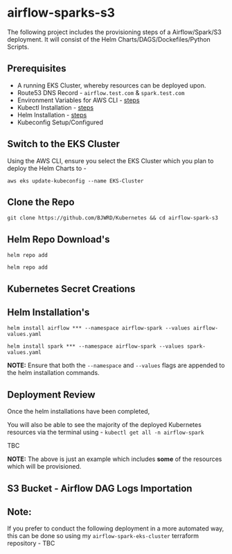 # airflow-sparks-s3
The following project includes the provisioning steps of a Airflow/Spark/S3 deployment. It will consist of the Helm Charts/DAGS/Dockefiles/Python Scripts.

## Prerequisites
* A running EKS Cluster, whereby resources can be deployed upon.
* Route53 DNS Record - `airflow.test.com` & `spark.test.com`
* Environment Variables for AWS CLI - [steps](https://docs.aws.amazon.com/cli/latest/userguide/cli-configure-envvars.html)
* Kubectl Installation - [steps](https://helm.sh/docs/intro/install/)
* Helm Installation - [steps](https://pwittrock.github.io/docs/tasks/tools/install-kubectl/)
* Kubeconfig Setup/Configured

## Switch to the EKS Cluster
Using the AWS CLI, ensure you select the EKS Cluster which you plan to deploy the Helm Charts to -

    aws eks update-kubeconfig --name EKS-Cluster

## Clone the Repo

    git clone https://github.com/BJWRD/Kubernetes && cd airflow-spark-s3

## Helm Repo Download's

    helm repo add 

    helm repo add 

## Kubernetes Secret Creations

## Helm Installation's

    helm install airflow *** --namespace airflow-spark --values airflow-values.yaml

    helm install spark *** --namespace airflow-spark --values spark-values.yaml

**NOTE:** Ensure that both the `--namespace` and `--values` flags are appended to the helm installation commands.

## Deployment Review
Once the helm installations have been completed, 

You will also be able to see the majority of the deployed Kubernetes resources via the terminal using - `kubectl get all -n airflow-spark`

TBC

**NOTE:** The above is just an example which includes **some** of the resources which will be provisioned.


## S3 Bucket - Airflow DAG Logs Importation



## Note: 
If you prefer to conduct the following deployment in a more automated way, this can be done so using my `airflow-spark-eks-cluster` terraform repository - TBC
  
